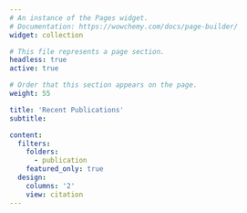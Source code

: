 ```yaml
---
# An instance of the Pages widget.
# Documentation: https://wowchemy.com/docs/page-builder/
widget: collection

# This file represents a page section.
headless: true
active: true

# Order that this section appears on the page.
weight: 55

title: 'Recent Publications'
subtitle:

content:
  filters:
    folders:
      - publication
    featured_only: true
  design:
    columns: '2'
    view: citation
---
```

